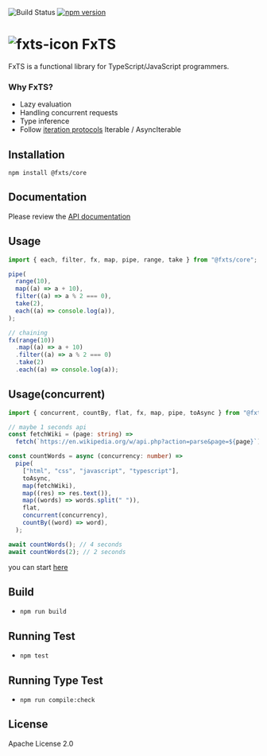 ![Build Status](https://github.com/marpple/FxTS/actions/workflows/ci.yml/badge.svg)
[![npm version](https://badge.fury.io/js/@fxts%2Fcore.svg)](https://badge.fury.io/js/@fxts%2Fcore)

# ![fxts-icon](https://user-images.githubusercontent.com/10924072/141757649-cc715e62-21bb-441d-aeae-4732154ded10.png) FxTS

FxTS is a functional library for TypeScript/JavaScript programmers.

### Why FxTS?

- Lazy evaluation
- Handling concurrent requests
- Type inference
- Follow [iteration protocols](https://developer.mozilla.org/en-US/docs/Web/JavaScript/Reference/Iteration_protocols) Iterable / AsyncIterable

## Installation

```
npm install @fxts/core
```

## Documentation

Please review the [API documentation](https://fxts.dev/docs/index)

## Usage

```ts
import { each, filter, fx, map, pipe, range, take } from "@fxts/core";

pipe(
  range(10),
  map((a) => a + 10),
  filter((a) => a % 2 === 0),
  take(2),
  each((a) => console.log(a)),
);

// chaining
fx(range(10))
  .map((a) => a + 10)
  .filter((a) => a % 2 === 0)
  .take(2)
  .each((a) => console.log(a));
```

## Usage(concurrent)

```ts
import { concurrent, countBy, flat, fx, map, pipe, toAsync } from "@fxts/core";

// maybe 1 seconds api
const fetchWiki = (page: string) =>
  fetch(`https://en.wikipedia.org/w/api.php?action=parse&page=${page}`);

const countWords = async (concurrency: number) =>
  pipe(
    ["html", "css", "javascript", "typescript"],
    toAsync,
    map(fetchWiki),
    map((res) => res.text()),
    map((words) => words.split(" ")),
    flat,
    concurrent(concurrency),
    countBy((word) => word),
  );

await countWords(); // 4 seconds
await countWords(2); // 2 seconds
```

you can start [here](http://fxts.dev/docs/getting-started)

## Build

- `npm run build`

## Running Test

- `npm test`

## Running Type Test

- `npm run compile:check`

## License

Apache License 2.0

